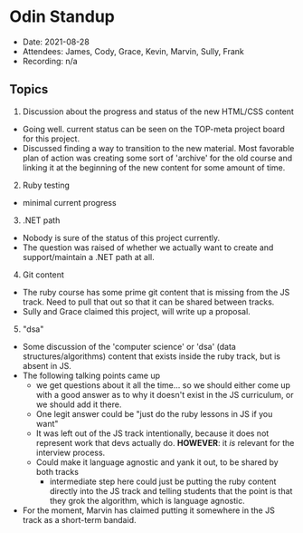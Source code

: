 # Odin Standup 

* Date: 2021-08-28
* Attendees: James, Cody, Grace, Kevin, Marvin, Sully, Frank 
* Recording: n/a

## Topics
1. Discussion about the progress and status of the new HTML/CSS content
  - Going well.  current status can be seen on the TOP-meta project board for this project.
  - Discussed finding a way to transition to the new material.  Most favorable plan of action was creating some sort of 'archive' for the old course and linking it at the beginning of the new content for some amount of time.
2. Ruby testing
  - minimal current progress
3. .NET path
  - Nobody is sure of the status of this project currently.
  - The question was raised of whether we actually want to create and support/maintain a .NET path at all.
4. Git content
  - The ruby course has some prime git content that is missing from the JS track.  Need to pull that out so that it can be shared between tracks.
  - Sully and Grace claimed this project, will write up a proposal.
5. "dsa"
  - Some discussion of the 'computer science' or 'dsa' (data structures/algorithms) content that exists inside the ruby track, but is absent in JS.
  - The following talking points came up
    - we get questions about it all the time... so we should either come up with a good answer as to why it doesn't exist in the JS curriculum, or we should add it there. 
    - One legit answer could be "just do the ruby lessons in JS if you want"
    - It was left out of the JS track intentionally, because it does not represent work that devs actually do. **HOWEVER**: it _is_ relevant for the interview process.
    - Could make it language agnostic and yank it out, to be shared by both tracks
      - intermediate step here could just be putting the ruby content directly into the JS track and telling students that the point is that they grok the algorithm, which is language agnostic.
  - For the moment, Marvin has claimed putting it somewhere in the JS track as a short-term bandaid.